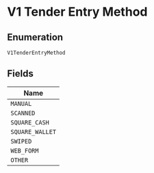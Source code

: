 <!-- Optimized: 2025-10-06 -->
<!-- RPM: 1.6.2.1.1.6.2.1_v1-tender-entry-method_20251006 -->
<!-- Session: E2E RPM DNA Application -->
<!-- AOM: RND (Reggie & Dro) -->
<!-- COI: TECHNOLOGY -->
<!-- RPM: HIGH -->
<!-- ACTION: BUILD -->


# V1 Tender Entry Method

## Enumeration

`V1TenderEntryMethod`

## Fields

| Name |
|  --- |
| `MANUAL` |
| `SCANNED` |
| `SQUARE_CASH` |
| `SQUARE_WALLET` |
| `SWIPED` |
| `WEB_FORM` |
| `OTHER` |
